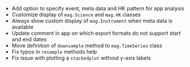 - Add option to specify event, meta data and HK pattern for app analysis
- Customize display of `mag.Science` and `mag.HK` classes
- Always show custom display of `mag.Instrument` when meta data is available
- Update comment in app on which export formats do not support start and end dates
- Move definition of `downsample` method to `mag.TimeSeries` class
- Fix typos in `resample` methods help
- Fix issue with plotting a `stackedplot` without y-axis labels